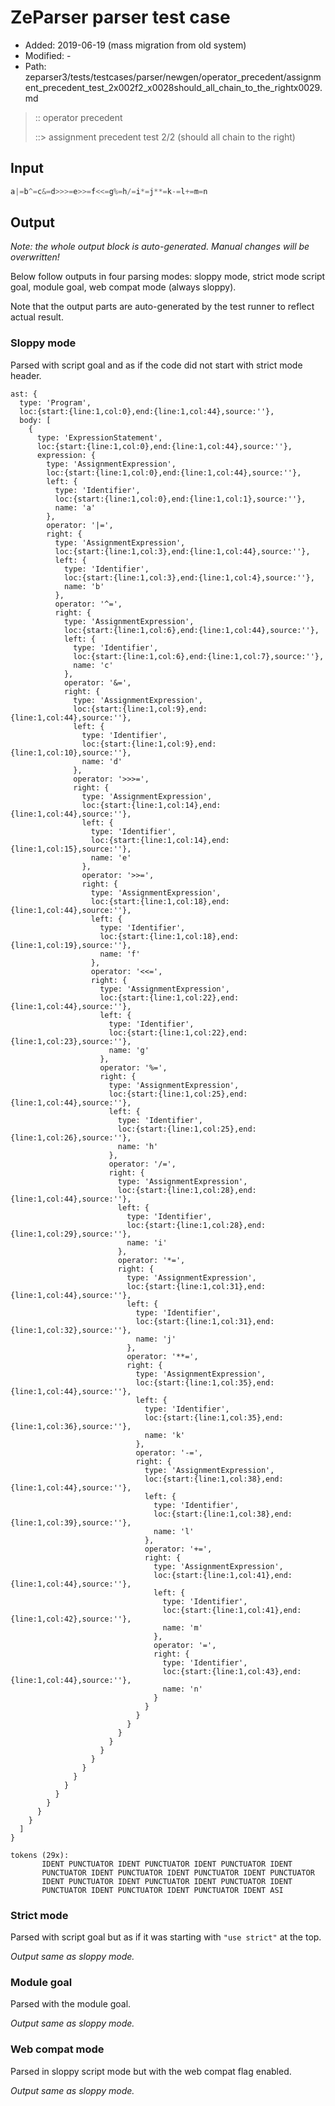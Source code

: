 # ZeParser parser test case

- Added: 2019-06-19 (mass migration from old system)
- Modified: -
- Path: zeparser3/tests/testcases/parser/newgen/operator_precedent/assignment_precedent_test_2x002f2_x0028should_all_chain_to_the_rightx0029.md

> :: operator precedent
>
> ::> assignment precedent test 2/2 (should all chain to the right)

## Input

`````js
a|=b^=c&=d>>>=e>>=f<<=g%=h/=i*=j**=k-=l+=m=n
`````

## Output

_Note: the whole output block is auto-generated. Manual changes will be overwritten!_

Below follow outputs in four parsing modes: sloppy mode, strict mode script goal, module goal, web compat mode (always sloppy).

Note that the output parts are auto-generated by the test runner to reflect actual result.

### Sloppy mode

Parsed with script goal and as if the code did not start with strict mode header.

`````
ast: {
  type: 'Program',
  loc:{start:{line:1,col:0},end:{line:1,col:44},source:''},
  body: [
    {
      type: 'ExpressionStatement',
      loc:{start:{line:1,col:0},end:{line:1,col:44},source:''},
      expression: {
        type: 'AssignmentExpression',
        loc:{start:{line:1,col:0},end:{line:1,col:44},source:''},
        left: {
          type: 'Identifier',
          loc:{start:{line:1,col:0},end:{line:1,col:1},source:''},
          name: 'a'
        },
        operator: '|=',
        right: {
          type: 'AssignmentExpression',
          loc:{start:{line:1,col:3},end:{line:1,col:44},source:''},
          left: {
            type: 'Identifier',
            loc:{start:{line:1,col:3},end:{line:1,col:4},source:''},
            name: 'b'
          },
          operator: '^=',
          right: {
            type: 'AssignmentExpression',
            loc:{start:{line:1,col:6},end:{line:1,col:44},source:''},
            left: {
              type: 'Identifier',
              loc:{start:{line:1,col:6},end:{line:1,col:7},source:''},
              name: 'c'
            },
            operator: '&=',
            right: {
              type: 'AssignmentExpression',
              loc:{start:{line:1,col:9},end:{line:1,col:44},source:''},
              left: {
                type: 'Identifier',
                loc:{start:{line:1,col:9},end:{line:1,col:10},source:''},
                name: 'd'
              },
              operator: '>>>=',
              right: {
                type: 'AssignmentExpression',
                loc:{start:{line:1,col:14},end:{line:1,col:44},source:''},
                left: {
                  type: 'Identifier',
                  loc:{start:{line:1,col:14},end:{line:1,col:15},source:''},
                  name: 'e'
                },
                operator: '>>=',
                right: {
                  type: 'AssignmentExpression',
                  loc:{start:{line:1,col:18},end:{line:1,col:44},source:''},
                  left: {
                    type: 'Identifier',
                    loc:{start:{line:1,col:18},end:{line:1,col:19},source:''},
                    name: 'f'
                  },
                  operator: '<<=',
                  right: {
                    type: 'AssignmentExpression',
                    loc:{start:{line:1,col:22},end:{line:1,col:44},source:''},
                    left: {
                      type: 'Identifier',
                      loc:{start:{line:1,col:22},end:{line:1,col:23},source:''},
                      name: 'g'
                    },
                    operator: '%=',
                    right: {
                      type: 'AssignmentExpression',
                      loc:{start:{line:1,col:25},end:{line:1,col:44},source:''},
                      left: {
                        type: 'Identifier',
                        loc:{start:{line:1,col:25},end:{line:1,col:26},source:''},
                        name: 'h'
                      },
                      operator: '/=',
                      right: {
                        type: 'AssignmentExpression',
                        loc:{start:{line:1,col:28},end:{line:1,col:44},source:''},
                        left: {
                          type: 'Identifier',
                          loc:{start:{line:1,col:28},end:{line:1,col:29},source:''},
                          name: 'i'
                        },
                        operator: '*=',
                        right: {
                          type: 'AssignmentExpression',
                          loc:{start:{line:1,col:31},end:{line:1,col:44},source:''},
                          left: {
                            type: 'Identifier',
                            loc:{start:{line:1,col:31},end:{line:1,col:32},source:''},
                            name: 'j'
                          },
                          operator: '**=',
                          right: {
                            type: 'AssignmentExpression',
                            loc:{start:{line:1,col:35},end:{line:1,col:44},source:''},
                            left: {
                              type: 'Identifier',
                              loc:{start:{line:1,col:35},end:{line:1,col:36},source:''},
                              name: 'k'
                            },
                            operator: '-=',
                            right: {
                              type: 'AssignmentExpression',
                              loc:{start:{line:1,col:38},end:{line:1,col:44},source:''},
                              left: {
                                type: 'Identifier',
                                loc:{start:{line:1,col:38},end:{line:1,col:39},source:''},
                                name: 'l'
                              },
                              operator: '+=',
                              right: {
                                type: 'AssignmentExpression',
                                loc:{start:{line:1,col:41},end:{line:1,col:44},source:''},
                                left: {
                                  type: 'Identifier',
                                  loc:{start:{line:1,col:41},end:{line:1,col:42},source:''},
                                  name: 'm'
                                },
                                operator: '=',
                                right: {
                                  type: 'Identifier',
                                  loc:{start:{line:1,col:43},end:{line:1,col:44},source:''},
                                  name: 'n'
                                }
                              }
                            }
                          }
                        }
                      }
                    }
                  }
                }
              }
            }
          }
        }
      }
    }
  ]
}

tokens (29x):
       IDENT PUNCTUATOR IDENT PUNCTUATOR IDENT PUNCTUATOR IDENT
       PUNCTUATOR IDENT PUNCTUATOR IDENT PUNCTUATOR IDENT PUNCTUATOR
       IDENT PUNCTUATOR IDENT PUNCTUATOR IDENT PUNCTUATOR IDENT
       PUNCTUATOR IDENT PUNCTUATOR IDENT PUNCTUATOR IDENT ASI
`````

### Strict mode

Parsed with script goal but as if it was starting with `"use strict"` at the top.

_Output same as sloppy mode._

### Module goal

Parsed with the module goal.

_Output same as sloppy mode._

### Web compat mode

Parsed in sloppy script mode but with the web compat flag enabled.

_Output same as sloppy mode._
